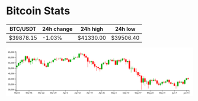 # Bitcoin Stats

BTC/USDT|24h change|24h high|24h low|
|---|---|---|---|
|$39878.15|-1.03%|$41330.00|$39506.40|

<img src="./chart.svg">
